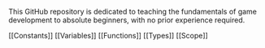 This GitHub repository is dedicated to teaching the fundamentals of game development to absolute beginners, with no prior experience required.

[[Constants]]
[[Variables]]
[[Functions]]
[[Types]]
[[Scope]]